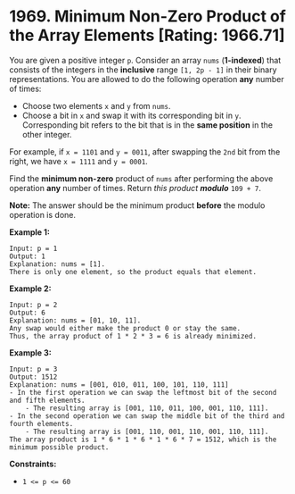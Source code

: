 # 1969. Minimum Non-Zero Product of the Array Elements [Rating: 1966.71]

You are given a positive integer `p`. Consider an array `nums` (**1-indexed**) that consists of the integers in the **inclusive** range `[1, 2p - 1]` in their binary representations. You are allowed to do the following operation **any** number of times:

- Choose two elements `x` and `y` from `nums`.
- Choose a bit in `x` and swap it with its corresponding bit in `y`. Corresponding bit refers to the bit that is in the **same position** in the other integer.

For example, if `x = 1101` and `y = 0011`, after swapping the `2nd` bit from the right, we have `x = 1111` and `y = 0001`.

Find the **minimum non-zero** product of `nums` after performing the above operation **any** number of times. Return *this product* ***modulo*** `109 + 7`.

**Note:** The answer should be the minimum product **before** the modulo operation is done.

 

**Example 1:**

```
Input: p = 1
Output: 1
Explanation: nums = [1].
There is only one element, so the product equals that element.
```

**Example 2:**

```
Input: p = 2
Output: 6
Explanation: nums = [01, 10, 11].
Any swap would either make the product 0 or stay the same.
Thus, the array product of 1 * 2 * 3 = 6 is already minimized.
```

**Example 3:**

```
Input: p = 3
Output: 1512
Explanation: nums = [001, 010, 011, 100, 101, 110, 111]
- In the first operation we can swap the leftmost bit of the second and fifth elements.
    - The resulting array is [001, 110, 011, 100, 001, 110, 111].
- In the second operation we can swap the middle bit of the third and fourth elements.
    - The resulting array is [001, 110, 001, 110, 001, 110, 111].
The array product is 1 * 6 * 1 * 6 * 1 * 6 * 7 = 1512, which is the minimum possible product.
```

 

**Constraints:**

- `1 <= p <= 60`